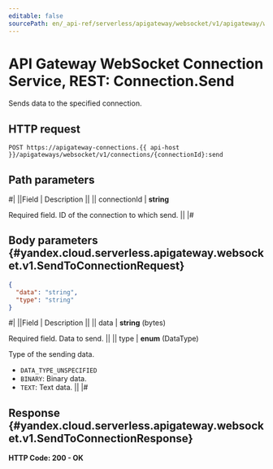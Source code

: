 ```yaml
---
editable: false
sourcePath: en/_api-ref/serverless/apigateway/websocket/v1/apigateway/websocket/api-ref/Connection/send.md
---
```


# API Gateway WebSocket Connection Service, REST: Connection.Send

Sends data to the specified connection.

## HTTP request

```
POST https://apigateway-connections.{{ api-host }}/apigateways/websocket/v1/connections/{connectionId}:send
```

## Path parameters

#|
||Field | Description ||
|| connectionId | **string**

Required field. ID of the connection to which send. ||
|#

## Body parameters {#yandex.cloud.serverless.apigateway.websocket.v1.SendToConnectionRequest}

```json
{
  "data": "string",
  "type": "string"
}
```

#|
||Field | Description ||
|| data | **string** (bytes)

Required field. Data to send. ||
|| type | **enum** (DataType)

Type of the sending data.

- `DATA_TYPE_UNSPECIFIED`
- `BINARY`: Binary data.
- `TEXT`: Text data. ||
|#

## Response {#yandex.cloud.serverless.apigateway.websocket.v1.SendToConnectionResponse}

**HTTP Code: 200 - OK**